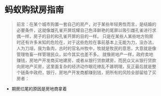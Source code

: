 # 蚂蚁购狱房指南

> 前言：在某个城市购置一套自己的房产，对于某些年轻男性而言，是结婚的必要条件，这就像雄孔雀开屏炫耀自己色泽鲜艳的尾屏以吸引雌孔雀进行求偶一样，房子的目的和孔雀开屏的目的一样。
> 只是在某些人某些地方购房时还有许多未知的危险在，对于这些危险在事前基本上无能为力，没办法，人为刀俎，我为鱼肉，古时的官名州牧中，牧就是牧民的意思，大意就是像管理牲畜一样管理民众，如今其实也差不多。
> 就像房地产一样，政府卖地赚钱，房地产开发商买地建房，或者从银行贷款建房，而民众又从银行贷款向房地产买房，这里面复杂的经济动作眼花缭乱不甚明理，反正最后就是整个链条中政府，银行，房地产开发商都赚到钱，把所有的风险全部留给了买房者：

 - 期房烂尾的原因是房地商拿着 

<!--stackedit_data:
eyJoaXN0b3J5IjpbMjk3NTg4NTUzLC05NTM5NTQsMTM5MDgwND
c4LC0xNDc1ODgwMzE1LDY1MDc2NzA1LC0xMzIzODcyNDMyLC0y
MzY2NzMyNDgsLTI0NTA4MTM1MSwtMTU3Njg2OTgwMiw1OTIxMT
Q5MjYsLTEzNTYyNjEzMDUsMjYxNDczMjM5LDExNjAyODk5OTMs
ODU2ODk0MjY5LDIxMzUwMjUwNjMsMTg1NTU1MjA2MF19
-->